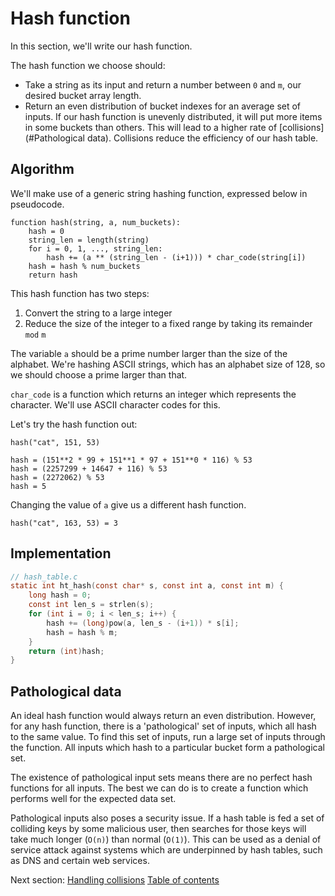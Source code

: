 # Hash function

In this section, we'll write our hash function.

The hash function we choose should:

- Take a string as its input and return a number between `0` and `m`, our
  desired bucket array length.
- Return an even distribution of bucket indexes for an average set of inputs. If
  our hash function is unevenly distributed, it will put more items in some
  buckets than others. This will lead to a higher rate of
  [collisions](#Pathological data). Collisions reduce the efficiency of our hash table.

## Algorithm

We'll make use of a generic string hashing function, expressed below in
pseudocode.

```
function hash(string, a, num_buckets):
    hash = 0
    string_len = length(string)
    for i = 0, 1, ..., string_len:
        hash += (a ** (string_len - (i+1))) * char_code(string[i])
    hash = hash % num_buckets
    return hash
```

This hash function has two steps:

1. Convert the string to a large integer
2. Reduce the size of the integer to a fixed range by taking its remainder `mod`
   `m`

The variable `a` should be a prime number larger than the size of the alphabet.
We're hashing ASCII strings, which has an alphabet size of 128, so we should
choose a prime larger than that.

`char_code` is a function which returns an integer which represents the
character. We'll use ASCII character codes for this.

Let's try the hash function out:

```
hash("cat", 151, 53)

hash = (151**2 * 99 + 151**1 * 97 + 151**0 * 116) % 53
hash = (2257299 + 14647 + 116) % 53
hash = (2272062) % 53
hash = 5
```

Changing the value of `a` give us a different hash function.

```
hash("cat", 163, 53) = 3
```

## Implementation

```c
// hash_table.c
static int ht_hash(const char* s, const int a, const int m) {
    long hash = 0;
    const int len_s = strlen(s);
    for (int i = 0; i < len_s; i++) {
        hash += (long)pow(a, len_s - (i+1)) * s[i];
        hash = hash % m;
    }
    return (int)hash;
}
```

## Pathological data

An ideal hash function would always return an even distribution. However, for
any hash function, there is a 'pathological' set of inputs, which all hash to
the same value. To find this set of inputs, run a large set of inputs through
the function. All inputs which hash to a particular bucket form a pathological
set.

The existence of pathological input sets means there are no perfect hash
functions for all inputs. The best we can do is to create a function which
performs well for the expected data set.

Pathological inputs also poses a security issue. If a hash table is fed a set of
colliding keys by some malicious user, then searches for those keys will take
much longer (`O(n)`) than normal (`O(1)`). This can be used as a denial of
service attack against systems which are underpinned by hash tables, such as DNS
and certain web services.

Next section: [Handling collisions](/04-collisions)
[Table of contents](https://github.com/jamesroutley/write-a-hash-table#contents)
